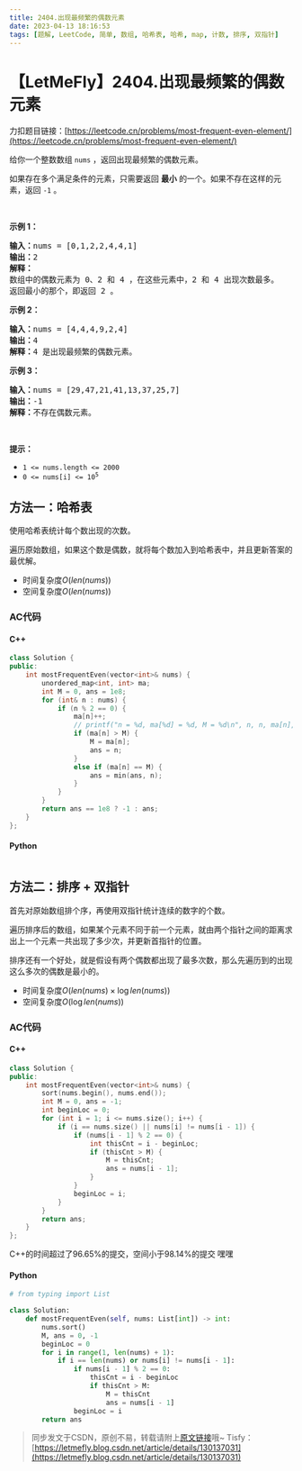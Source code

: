 ```yaml
---
title: 2404.出现最频繁的偶数元素
date: 2023-04-13 18:16:53
tags: [题解, LeetCode, 简单, 数组, 哈希表, 哈希, map, 计数, 排序, 双指针]
---
```


# 【LetMeFly】2404.出现最频繁的偶数元素

力扣题目链接：[https://leetcode.cn/problems/most-frequent-even-element/](https://leetcode.cn/problems/most-frequent-even-element/)

<p>给你一个整数数组 <code>nums</code> ，返回出现最频繁的偶数元素。</p>

<p>如果存在多个满足条件的元素，只需要返回 <strong>最小</strong> 的一个。如果不存在这样的元素，返回 <code>-1</code> 。</p>

<p>&nbsp;</p>

<p><strong>示例 1：</strong></p>

<pre><strong>输入：</strong>nums = [0,1,2,2,4,4,1]
<strong>输出：</strong>2
<strong>解释：</strong>
数组中的偶数元素为 0、2 和 4 ，在这些元素中，2 和 4 出现次数最多。
返回最小的那个，即返回 2 。</pre>

<p><strong>示例 2：</strong></p>

<pre><strong>输入：</strong>nums = [4,4,4,9,2,4]
<strong>输出：</strong>4
<strong>解释：</strong>4 是出现最频繁的偶数元素。
</pre>

<p><strong>示例 3：</strong></p>

<pre><strong>输入：</strong>nums = [29,47,21,41,13,37,25,7]
<strong>输出：</strong>-1
<strong>解释：</strong>不存在偶数元素。
</pre>

<p>&nbsp;</p>

<p><strong>提示：</strong></p>

<ul>
	<li><code>1 &lt;= nums.length &lt;= 2000</code></li>
	<li><code>0 &lt;= nums[i] &lt;= 10<sup>5</sup></code></li>
</ul>


    
## 方法一：哈希表

使用哈希表统计每个数出现的次数。

遍历原始数组，如果这个数是偶数，就将每个数加入到哈希表中，并且更新答案的最优解。

+ 时间复杂度$O(len(nums))$
+ 空间复杂度$O(len(nums))$

### AC代码

#### C++

```cpp
class Solution {
public:
    int mostFrequentEven(vector<int>& nums) {
        unordered_map<int, int> ma;
        int M = 0, ans = 1e8;
        for (int& n : nums) {
            if (n % 2 == 0) {
                ma[n]++;
                // printf("n = %d, ma[%d] = %d, M = %d\n", n, n, ma[n], M);  //**************
                if (ma[n] > M) {
                    M = ma[n];
                    ans = n;
                }
                else if (ma[n] == M) {
                    ans = min(ans, n);
                }
            }
        }
        return ans == 1e8 ? -1 : ans;
    }
};
```

#### Python

```python

```

## 方法二：排序 + 双指针

首先对原始数组排个序，再使用双指针统计连续的数字的个数。

遍历排序后的数组，如果某个元素不同于前一个元素，就由两个指针之间的距离求出上一个元素一共出现了多少次，并更新首指针的位置。

排序还有一个好处，就是假设有两个偶数都出现了最多次数，那么先遍历到的出现这么多次的偶数是最小的。

+ 时间复杂度$O(len(nums)\times \log len(nums))$
+ 空间复杂度$O( \log len(nums))$

### AC代码

#### C++

```cpp
class Solution {
public:
    int mostFrequentEven(vector<int>& nums) {
        sort(nums.begin(), nums.end());
        int M = 0, ans = -1;
        int beginLoc = 0;
        for (int i = 1; i <= nums.size(); i++) {
            if (i == nums.size() || nums[i] != nums[i - 1]) {
                if (nums[i - 1] % 2 == 0) {
                    int thisCnt = i - beginLoc;
                    if (thisCnt > M) {
                        M = thisCnt;
                        ans = nums[i - 1];
                    }
                }
                beginLoc = i;
            }
        }
        return ans;
    }
};
```

C++的时间超过了96.65%的提交，空间小于98.14%的提交  嘿嘿

#### Python

```python
# from typing import List

class Solution:
    def mostFrequentEven(self, nums: List[int]) -> int:
        nums.sort()
        M, ans = 0, -1
        beginLoc = 0
        for i in range(1, len(nums) + 1):
            if i == len(nums) or nums[i] != nums[i - 1]:
                if nums[i - 1] % 2 == 0:
                    thisCnt = i - beginLoc
                    if thisCnt > M:
                        M = thisCnt
                        ans = nums[i - 1]
                beginLoc = i
        return ans
```

> 同步发文于CSDN，原创不易，转载请附上[原文链接](https://blog.letmefly.xyz/2023/04/13/LeetCode%202404.%E5%87%BA%E7%8E%B0%E6%9C%80%E9%A2%91%E7%B9%81%E7%9A%84%E5%81%B6%E6%95%B0%E5%85%83%E7%B4%A0/)哦~
> Tisfy：[https://letmefly.blog.csdn.net/article/details/130137031](https://letmefly.blog.csdn.net/article/details/130137031)
